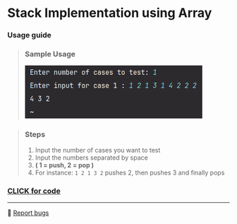 # Stack Implementation using Array

### Usage guide

> ### Sample Usage 
> ![](image.png) <br>

> ### Steps
> 1. Input the number of cases you want to test
> 2. Input the numbers separated by space
> 3. **( 1 = push, 2 = pop )** 
> 4. For instance:  `1 2 1 3 2` pushes 2, then pushes 3 and finally pops

### [CLICK for code](../src/StackImplementation.java)

---

 🐛 [Report bugs](mailto:ashwin.aksharma.p@gmail.com)